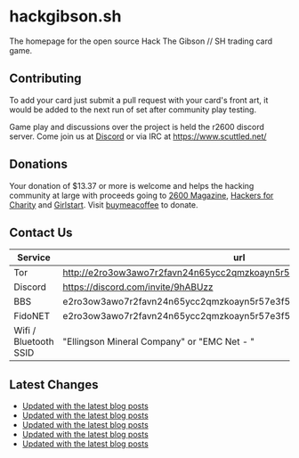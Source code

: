 # hackgibson.sh
The homepage for the open source Hack The Gibson // SH trading card game.


## Contributing

To add your card just submit a pull request with your card's front art, it would be added to the next run of set after community play testing.

Game play and discussions over the project is held the r2600 discord server. Come join us at [Discord](https://discord.com/invite/9hABUzz) or via IRC at https://www.scuttled.net/


## Donations

Your donation of $13.37 or more is welcome and helps the hacking community at large with proceeds going to [2600 Magazine](https://2600.com/), [Hackers for Charity](https://hackersforcharity.org) and [Girlstart](https://girlstart.org).  Visit [buymeacoffee](https://www.buymeacoffee.com/hackgibson.sh) to donate.


## Contact Us

Service | url
-|-
Tor | http://e2ro3ow3awo7r2favn24n65ycc2qmzkoayn5r57e3f56nvjwdcgg32ad.onion
Discord | https://discord.com/invite/9hABUzz
BBS | e2ro3ow3awo7r2favn24n65ycc2qmzkoayn5r57e3f56nvjwdcgg32ad.onion:23
FidoNET | e2ro3ow3awo7r2favn24n65ycc2qmzkoayn5r57e3f56nvjwdcgg32ad.onion:24554
Wifi / Bluetooth SSID | "Ellingson Mineral Company" or "EMC Net - <fidonet address>"

## Latest Changes
<!-- BLOG-POST-LIST:START -->
- [Updated with the latest blog posts](https://github.com/DFW2600/hackgibson.sh/commit/549181d55e1da2057a04fdb4842c55582a437d8c)
- [Updated with the latest blog posts](https://github.com/DFW2600/hackgibson.sh/commit/7803de33763f1bd194451256c94fbb8824c7cdd3)
- [Updated with the latest blog posts](https://github.com/DFW2600/hackgibson.sh/commit/f304d84f7f972c3491603b6916e9c31f238a9b23)
- [Updated with the latest blog posts](https://github.com/DFW2600/hackgibson.sh/commit/b93b9eaea83dbd5abd25ac87ff574f4bedb1e9a4)
- [Updated with the latest blog posts](https://github.com/DFW2600/hackgibson.sh/commit/8a3edaf71304a96f086b17b0a3ee342c890d6a77)
<!-- BLOG-POST-LIST:END -->
